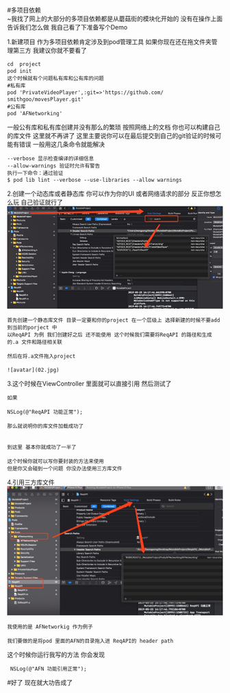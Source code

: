 #多项目依赖  
~我找了网上的大部分的多项目依赖都是从蘑菇街的模块化开始的 没有在操作上面 告诉我们怎么做 我自己看了下准备写个Demo 

1.新建项目 作为多项目依赖肯定涉及到pod管理工具 如果你现在还在拖文件夹管理第三方 我建议你就不要看了 
	
	cd  project 
	pod init
	这个时候就有个问题私有库和公有库的问题 
	#私有库
	pod 'PrivateVideoPlayer',:git=>'https://github.com/	smithgoo/movesPlayer.git'
	#公有库
	pod 'AFNetworking'

一般公有库和私有库创建并没有那么的繁琐 按照网络上的文档 你也可以构建自己的库文件 这里就不再讲了 这里主要说你可以在最后提交到自己的git验证的时候可能有错误 一般用这几条命令就能解决

	--verbose 显示检查编译的详细信息
	--allow-warnings 验证时允许有警告
	执行一下命令：通过验证
	$ pod lib lint --verbose --use-libraries --allow warnings
	
2.创建一个动态库或者静态库 你可以作为你的UI 或者网络请求的部分 反正你想怎么玩 自己验证就行了
	![avatar](01.jpg)
	
	首先创建一个静态库文件 目录一定要和你的project 在一个层级上 选择新建的时候不要add 到当前的porject 中
	以ReqAPI 为例 我们创建好之后 还不能使用 这个时候我们需要将ReqAPI 的路径和生成的.a 文件和路径相关联
	
	然后在将.a文件拖入project 

	![avatar](02.jpg) 

3.这个时候在ViewController 里面就可以直接引用 然后测试了 
	
	如果 
	
	NSLog(@"ReqAPI 功能正常");
	
	那么就说明你的库文件加载成功了
	
	
	到这里 基本你就成功了一半了 
	
	这个时候你就可以写你要封装的方法来使用  
	但是你又会碰到一个问题 你没办法使用三方库文件 
4.引用三方库文件
![avatar](03.jpg) 
	
	
	我使用的是 AFNetworkig 作为例子
	
	我们要做的是将pod 里面的AFN的目录拖入进 ReqAPI的 header path
	
	

这个时候你运行我写的方法 你会发现 

	
	
	 NSLog(@"AFN 功能引用正常");


#好了 现在就大功告成了 

 	
	
	
	
	
